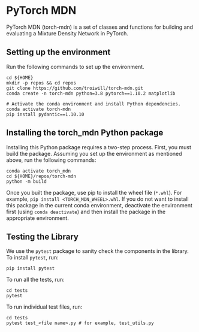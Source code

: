 # PyTorch MDN

PyTorch MDN (torch-mdn) is a set of classes and functions for building and evaluating a Mixture Density Network in PyTorch.

## Setting up the environment
Run the following commands to set up the environment.

```
cd ${HOME}
mkdir -p repos && cd repos
git clone https://github.com/troiwill/torch-mdn.git
conda create -n torch-mdn python=3.8 pytorch==1.10.2 matplotlib

# Activate the conda environment and install Python dependencies.
conda activate torch-mdn
pip install pydantic==1.10.10
```

## Installing the torch_mdn Python package

Installing this Python package requires a two-step process. First, you must build the package. Assuming you set up the environment as mentioned above, run the following commands:
```
conda activate torch_mdn
cd ${HOME}/repos/torch-mdn
python -m build
```

Once you built the package, use pip to install the wheel file (`*.whl`). For example, `pip install <TORCH_MDN_WHEEL>.whl`. If you do not want to install this package in the current conda environment, deactivate the environment first (using `conda deactivate`) and then install the package in the appropriate environment.

## Testing the Library

We use the `pytest` package to sanity check the components in the library. To install `pytest`, run:
```
pip install pytest
```

To run all the tests, run:
```
cd tests
pytest
```

To run individual test files, run:
```
cd tests
pytest test_<file name>.py # for example, test_utils.py
```
